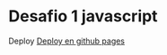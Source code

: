 # Desafio 1 javascript

Deploy [Deploy en github pages](https://mossmax62.github.io/javascript-desafio-1/index.html)
